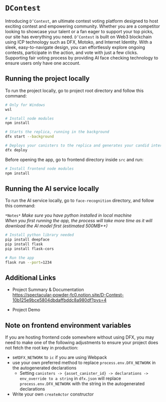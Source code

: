 # `DContest`

Introducing `D’Contest`, an ultimate contest voting platform designed to host exciting contest and empowering community. Whether you are a competitor looking to showcase your talent or a fan eager to support your top picks, our site has everything you need. `D’Contest` is built on Web3 blockchain using ICP technology such as DFX, Motoko, and Internet Identity. With a sleek, easy-to-navigate design, you can effortlessly explore ongoing contests, participate in the action, and vote with just a few clicks. Supporting fair voting process by providing AI face checking technology to ensure users only have one account.

## Running the project locally

To run the project locally, go to project root directory and follow this command:

```bash
# Only for Windows
wsl

# Install node modules
npm install

# Starts the replica, running in the background
dfx start --background

# Deploys your canisters to the replica and generates your candid interface
dfx deploy
```

Before opening the app, go to frontend directory inside `src` and run:

```bash
# Install frontend node modules
npm install
```

## Running the AI service locally

To run the AI service locally, go to `face-recognition` directory, and follow this command:

`*Notes*`
*Make sure you have python installed in local machine*<br />
*When you first running the app, the process will take more time as it will download the AI model first (estimated 500MB++)*<br />

```bash
# Install python library needed
pip install deepface
pip install flask
pip install flask-cors

# Run the app
flask run --port=1234
```

## Additional Links

- Project Summary & Documentation<br />
  https://spectacular-powder-fc0.notion.site/D-Contest-10b125e9bce5804dbdaffbddc8a980df?pvs=4
  
- Project Demo
  

## Note on frontend environment variables

If you are hosting frontend code somewhere without using DFX, you may need to make one of the following adjustments to ensure your project does not fetch the root key in production:

- set`DFX_NETWORK` to `ic` if you are using Webpack
- use your own preferred method to replace `process.env.DFX_NETWORK` in the autogenerated declarations
  - Setting `canisters -> {asset_canister_id} -> declarations -> env_override to a string` in `dfx.json` will replace `process.env.DFX_NETWORK` with the string in the autogenerated declarations
- Write your own `createActor` constructor
